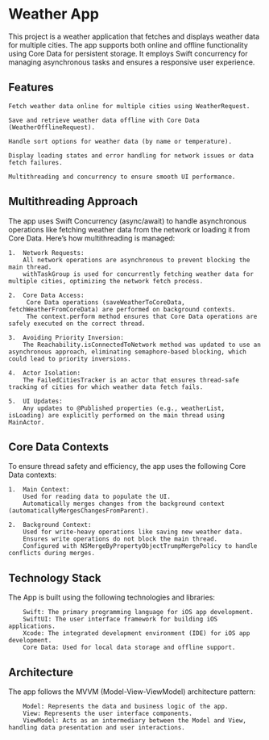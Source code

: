 
# Weather App


This project is a weather application that fetches and displays weather data for multiple cities. The app supports both online and offline functionality using Core Data for persistent storage. It employs Swift concurrency for managing asynchronous tasks and ensures a responsive user experience.

## Features

    Fetch weather data online for multiple cities using WeatherRequest.

    Save and retrieve weather data offline with Core Data (WeatherOfflineRequest).

    Handle sort options for weather data (by name or temperature).

    Display loading states and error handling for network issues or data fetch failures.

    Multithreading and concurrency to ensure smooth UI performance.

## Multithreading Approach

The app uses Swift Concurrency (async/await) to handle asynchronous operations like fetching weather data from the network or loading it from Core Data. Here’s how multithreading is managed:

	1.	Network Requests:
	    All network operations are asynchronous to prevent blocking the main thread.
	    withTaskGroup is used for concurrently fetching weather data for multiple cities, optimizing the network fetch process.
	
    2.	Core Data Access:
         Core Data operations (saveWeatherToCoreData, fetchWeatherFromCoreData) are performed on background contexts.
         The context.perform method ensures that Core Data operations are safely executed on the correct thread.
	
    3.	Avoiding Priority Inversion:
        The Reachability.isConnectedToNetwork method was updated to use an asynchronous approach, eliminating semaphore-based blocking, which could lead to priority inversions.
   
    4.	Actor Isolation:
	    The FailedCitiesTracker is an actor that ensures thread-safe tracking of cities for which weather data fetch fails.
	
    5.	UI Updates:
	    Any updates to @Published properties (e.g., weatherList, isLoading) are explicitly performed on the main thread using MainActor.

## Core Data Contexts

To ensure thread safety and efficiency, the app uses the following Core Data contexts:

	1.	Main Context:
	    Used for reading data to populate the UI.
	    Automatically merges changes from the background context (automaticallyMergesChangesFromParent).
	
    2.	Background Context:
	    Used for write-heavy operations like saving new weather data.
	    Ensures write operations do not block the main thread.
	    Configured with NSMergeByPropertyObjectTrumpMergePolicy to handle conflicts during merges.


## Technology Stack

The App is built using the following technologies and libraries:

        Swift: The primary programming language for iOS app development.
        SwiftUI: The user interface framework for building iOS applications.
        Xcode: The integrated development environment (IDE) for iOS app development.
        Core Data: Used for local data storage and offline support.

## Architecture

The app follows the MVVM (Model-View-ViewModel) architecture pattern:

        Model: Represents the data and business logic of the app.
        View: Represents the user interface components.
        ViewModel: Acts as an intermediary between the Model and View, handling data presentation and user interactions.
